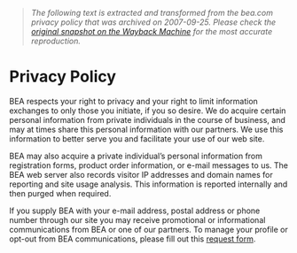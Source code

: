 > *The following text is extracted and transformed from the bea.com privacy policy that was archived on 2007-09-25. Please check the [original snapshot on the Wayback Machine](https://web.archive.org/web/20070925001803id_/http%3A//www.bea.com/framework.jsp%3FCNT%3Dprivacy.htm%26FP%3D/content/legal) for the most accurate reproduction.*

# Privacy Policy

BEA respects your right to privacy and your right to limit information exchanges to only those you initiate, if you so desire. We do acquire certain personal information from private individuals in the course of business, and may at times share this personal information with our partners. We use this information to better serve you and facilitate your use of our web site.

BEA may also acquire a private individual’s personal information from registration forms, product order information, or e-mail messages to us. The BEA web server also records visitor IP addresses and domain names for reporting and site usage analysis. This information is reported internally and then purged when required.

If you supply BEA with your e-mail address, postal address or phone number through our site you may receive promotional or informational communications from BEA or one of our partners. To manage your profile or opt-out from BEA communications, please fill out this [request form](http://response.bea.com/forms/subscribe).
